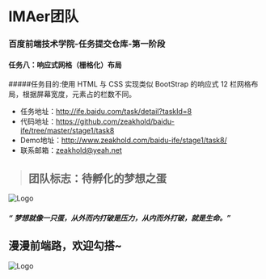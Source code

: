 # IMAer团队

### 百度前端技术学院-任务提交仓库-第一阶段

#### 任务八：响应式网格（栅格化）布局
#####任务目的:使用 HTML 与 CSS 实现类似 BootStrap 的响应式 12 栏网格布局，根据屏幕宽度，元素占的栏数不同。

* 任务地址：http://ife.baidu.com/task/detail?taskId=8
* 代码地址：https://github.com/zeakhold/baidu-ife/tree/master/stage1/task8
* Demo地址：http://www.zeakhold.com/baidu-ife/stage1/task8/
* 联系邮箱：zeakhold@yeah.net


>## 团队标志：待孵化的梦想之蛋

![Logo](http://www.zeakhold.com/images/logo-egg.jpg)

##### “ 梦想就像一只蛋，从外而内打破是压力，从内而外打破，就是生命。”



## 漫漫前端路，欢迎勾搭~
![Logo](http://www.zeakhold.com/images/ima-vida-big.jpg)
